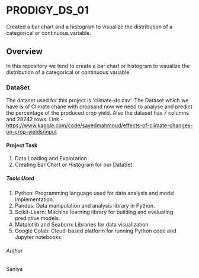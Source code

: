 # PRODIGY_DS_01
Created a bar chart and a histogram to visualize the distribution of a categorical or continuous variable.

## Overview
In this repository we tend to create a bar chart or histogram to visualize the distribution of a categorical or continuous variable.

### DataSet
The dataset used for this project is  'climate-ds.csv'. The Dataset which we have is of Climate chane with cropsand now we need to  analyse and predict the percentage of the produced crop yield. Also the dataset has 7 columns and 28242 rows.
Link - https://www.kaggle.com/code/sayedmahmoud/effects-of-climate-changes-on-crop-yields/input

#### Project Task
1. Data Loading and Exploration
2. Creating Bar Chart or Histogram for our DataSet.

##### Tools Used
1. Python: Programming language used for data analysis and model implementation.
2. Pandas: Data manipulation and analysis library in Python.
3. Scikit-Learn: Machine learning library for building and evaluating predictive models.
4. Matplotlib and Seaborn: Libraries for data visualization.
5. Google Colab: Cloud-based platform for running Python code and Jupyter notebooks.

###### Author
Saniya
